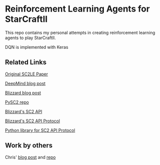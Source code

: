 # Reinforcement Learning Agents for StarCraftII

This repo contains my personal attempts in creating reinforcement learning agents to play StarCraftII.

DQN is implemented with Keras


## Related Links

[Original SC2LE Paper](https://deepmind.com/documents/110/sc2le.pdf)

[DeepMind blog post](https://deepmind.com/blog/deepmind-and-blizzard-open-starcraft-ii-ai-research-environment/)

[Blizzard blog post](http://us.battle.net/sc2/en/blog/20944009)

[PySC2 repo](https://github.com/deepmind/pysc2)

[Blizzard's SC2 API](https://github.com/Blizzard/s2client-api)

[Blizzard's SC2 API Protocol](https://github.com/Blizzard/s2client-proto)

[Python library for SC2 API Protocol](https://pypi.python.org/pypi/s2clientprotocol/)


## Work by others

Chris' [blog post](http://chris-chris.ai/2017/08/30/pysc2-tutorial1/) and [repo](https://github.com/chris-chris/pysc2-examples)
